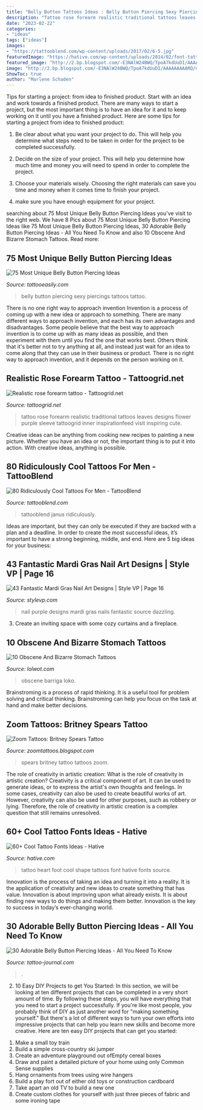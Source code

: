 ```yaml
---
title: "Belly Button Tattoos Ideas : Belly Button Piercing Sexy Piercings Tattoos Tattoo"
description: "Tattoo rose forearm realistic traditional tattoos leaves designs flower purple sleeve tattoogrid inner inspirationfeed visit inspiring cute"
date: "2023-02-22"
categories:
- "ideas"
tags: ["ideas"]
images:
- "https://tattooblend.com/wp-content/uploads/2017/02/6-5.jpg"
featuredImage: "https://hative.com/wp-content/uploads/2014/02/font-tattoos/little-heart-shape-foot-tattoo-7.jpg"
featured_image: "http://2.bp.blogspot.com/-E3NAlW24BWQ/TpoA7kdUuDI/AAAAAAAAARQ/n3l8MOJuIFw/s1600/britney-spears-tattoos-02.jpg"
image: "http://2.bp.blogspot.com/-E3NAlW24BWQ/TpoA7kdUuDI/AAAAAAAAARQ/n3l8MOJuIFw/s1600/britney-spears-tattoos-02.jpg"
ShowToc: true
author: "Marlene Schaden"
---
```



Tips for starting a project: from idea to finished product.
Start with an idea and work towards a finished product. There are many ways to start a project, but the most important thing is to have an idea for it and to keep working on it until you have a finished product. Here are some tips for starting a project from idea to finished product: 
1. Be clear about what you want your project to do. This will help you determine what steps need to be taken in order for the project to be completed successfully. 

2. Decide on the size of your project. This will help you determine how much time and money you will need to spend in order to complete the project. 

3. Choose your materials wisely. Choosing the right materials can save you time and money when it comes time to finish your project. 

4. make sure you have enough equipment for your project.

	

		
searching about 75 Most Unique Belly Button Piercing Ideas you've visit to the right web. We have 8 Pics about 75 Most Unique Belly Button Piercing Ideas like 75 Most Unique Belly Button Piercing Ideas, 30 Adorable Belly Button Piercing Ideas - All You Need To Know and also 10 Obscene And Bizarre Stomach Tattoos. Read more:
		
    
## 75 Most Unique Belly Button Piercing Ideas

<img loading=lazy src="http://www.tattooeasily.com/wp-content/uploads/2013/10/23160916-belly-button-piercing.jpg" onerror="this.onerror=null;this.src='https://tse2.mm.bing.net/th?id=OIP.QH9e3qOH3BELCmmma_loawHaJ4&amp;pid=15.1';" alt="75 Most Unique Belly Button Piercing Ideas">

_Source: tattooeasily.com_

>belly button piercing sexy piercings tattoos tattoo. 

	

There is no one right way to approach invention
Invention is a process of coming up with a new idea or approach to something. There are many different ways to approach invention, and each has its own advantages and disadvantages. Some people believe that the best way to approach invention is to come up with as many ideas as possible, and then experiment with them until you find the one that works best. Others think that it's better not to try anything at all, and instead just wait for an idea to come along that they can use in their business or product. There is no right way to approach invention, and it depends on the person working on it.

    
## Realistic Rose Forearm Tattoo - Tattoogrid.net

<img loading=lazy src="https://tattoogrid.net/wp-content/uploads/2018/08/Realistic-rose-forearm-tattoo.jpg" onerror="this.onerror=null;this.src='https://tse1.mm.bing.net/th?id=OIP.0qrA36D3dS6aA5yw-fDr8AHaJQ&amp;pid=15.1';" alt="Realistic rose forearm tattoo - Tattoogrid.net">

_Source: tattoogrid.net_

>tattoo rose forearm realistic traditional tattoos leaves designs flower purple sleeve tattoogrid inner inspirationfeed visit inspiring cute. 

	

Creative ideas can be anything from cooking new recipes to painting a new picture. Whether you have an idea or not, the important thing is to put it into action. With creative ideas, anything is possible.

    
## 80 Ridiculously Cool Tattoos For Men - TattooBlend

<img loading=lazy src="https://tattooblend.com/wp-content/uploads/2017/02/6-5.jpg" onerror="this.onerror=null;this.src='https://tse2.mm.bing.net/th?id=OIP.yE_ckADCbmF4Oc9dhgHlTwHaHY&amp;pid=15.1';" alt="80 Ridiculously Cool Tattoos For Men - TattooBlend">

_Source: tattooblend.com_

>tattooblend janus ridiculously. 

	

Ideas are important, but they can only be executed if they are backed with a plan and a deadline. In order to create the most successful ideas, it’s important to have a strong beginning, middle, and end. Here are 5 big ideas for your business: 

    
## 43 Fantastic Mardi Gras Nail Art Designs | Style VP | Page 16

<img loading=lazy src="http://www.stylevp.com/wp-content/uploads/2019/04/16-mardi-gras-nails.jpg" onerror="this.onerror=null;this.src='https://tse1.mm.bing.net/th?id=OIP.AwUQaRxPZA2L5OT4100QCAHaJ4&amp;pid=15.1';" alt="43 Fantastic Mardi Gras Nail Art Designs | Style VP | Page 16">

_Source: stylevp.com_

>nail purple designs mardi gras nails fantastic source dazzling. 

	

3. Create an inviting space with some cozy curtains and a fireplace. 

    
## 10 Obscene And Bizarre Stomach Tattoos

<img loading=lazy src="https://do.lolwot.com/wp-content/uploads/2015/11/10-obscene-and-bizarre-stomach-tattoos-9.jpg" onerror="this.onerror=null;this.src='https://tse2.mm.bing.net/th?id=OIP.6arYEPuLqy5j7uE4IpHnUgHaHO&amp;pid=15.1';" alt="10 Obscene And Bizarre Stomach Tattoos">

_Source: lolwot.com_

>obscene barriga loko. 

	

Brainstroming is a process of rapid thinking. It is a useful tool for problem solving and critical thinking. Brainstroming can help you focus on the task at hand and make better decisions.

    
## Zoom Tattoos: Britney Spears Tattoo

<img loading=lazy src="http://2.bp.blogspot.com/-E3NAlW24BWQ/TpoA7kdUuDI/AAAAAAAAARQ/n3l8MOJuIFw/s1600/britney-spears-tattoos-02.jpg" onerror="this.onerror=null;this.src='https://tse3.mm.bing.net/th?id=OIP.6kKH6eP4D1tw-LY8IM8mVwHaKN&amp;pid=15.1';" alt="Zoom Tattoos: Britney Spears Tattoo">

_Source: zoomtattoos.blogspot.com_

>spears britney tattoo tattoos zoom. 

	

The role of creativity in artistic creation: What is the role of creativity in artistic creation?
Creativity is a critical component of art. It can be used to generate ideas, or to express the artist's own thoughts and feelings. In some cases, creativity can also be used to create beautiful works of art. However, creativity can also be used for other purposes, such as robbery or lying. Therefore, the role of creativity in artistic creation is a complex question that still remains unresolved.

    
## 60+ Cool Tattoo Fonts Ideas - Hative

<img loading=lazy src="https://hative.com/wp-content/uploads/2014/02/font-tattoos/little-heart-shape-foot-tattoo-7.jpg" onerror="this.onerror=null;this.src='https://tse4.mm.bing.net/th?id=OIP.dqSvPpx2V5uS-2DAiCYt5QHaJ4&amp;pid=15.1';" alt="60+ Cool Tattoo Fonts Ideas - Hative">

_Source: hative.com_

>tattoo heart foot cool shape tattoos font hative fonts source. 

	

Innovation is the process of taking an idea and turning it into a reality. It is the application of creativity and new ideas to create something that has value. Innovation is about improving upon what already exists. It is about finding new ways to do things and making them better. Innovation is the key to success in today’s ever-changing world.

    
## 30 Adorable Belly Button Piercing Ideas - All You Need To Know

<img loading=lazy src="https://tattoo-journal.com/wp-content/uploads/2016/08/Belly-Button-Piercing_-5.jpg" onerror="this.onerror=null;this.src='https://tse1.mm.bing.net/th?id=OIP.Y7QuuQ1Q8Mu0E5bGuhv88QHaE9&amp;pid=15.1';" alt="30 Adorable Belly Button Piercing Ideas - All You Need To Know">

_Source: tattoo-journal.com_

>. 

	

2) 10 Easy DIY Projects to get You Started: In this section, we will be looking at ten different projects that can be completed in a very short amount of time. By following these steps, you will have everything that you need to start a project successfully.
If you're like most people, you probably think of DIY as just another word for "making something yourself." But there's a lot of different ways to turn your own efforts into impressive projects that can help you learn new skills and become more creative. Here are ten easy DIY projects that can get you started: 
1. Make a small toy train
2. Build a simple cross-country ski jumper
3. Create an adventure playground out ofEmpty cereal boxes
4. Draw and paint a detailed picture of your home using only Common Sense supplies
5. Hang ornaments from trees using wire hangers
6. Build a play fort out of either old toys or construction cardboard 
7. Take apart an old TV to build a new one 
8. Create custom clothes for yourself with just three pieces of fabric and some ironing tape 

